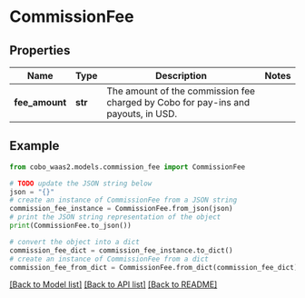 # CommissionFee


## Properties

Name | Type | Description | Notes
------------ | ------------- | ------------- | -------------
**fee_amount** | **str** | The amount of the commission fee charged by Cobo for pay-ins and payouts, in USD. | 

## Example

```python
from cobo_waas2.models.commission_fee import CommissionFee

# TODO update the JSON string below
json = "{}"
# create an instance of CommissionFee from a JSON string
commission_fee_instance = CommissionFee.from_json(json)
# print the JSON string representation of the object
print(CommissionFee.to_json())

# convert the object into a dict
commission_fee_dict = commission_fee_instance.to_dict()
# create an instance of CommissionFee from a dict
commission_fee_from_dict = CommissionFee.from_dict(commission_fee_dict)
```
[[Back to Model list]](../README.md#documentation-for-models) [[Back to API list]](../README.md#documentation-for-api-endpoints) [[Back to README]](../README.md)


